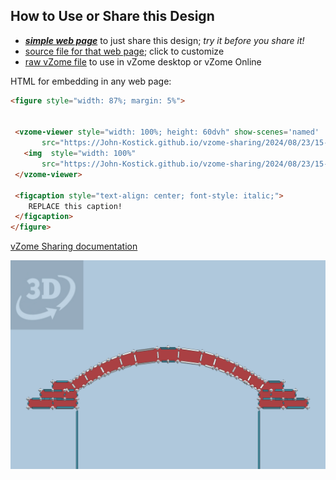 
## How to Use or Share this Design

 - [***simple web page***](<https://John-Kostick.github.io/vzome-sharing/2024/08/23/15-54-17-Arches/>) to just share this design; *try it before you share it!*
 - [source file for that web page](<https://github.com/John-Kostick/vzome-sharing/edit/main/2024/08/23/15-54-17-Arches/index.md>); click to customize
 - [raw vZome file](<https://raw.githubusercontent.com/John-Kostick/vzome-sharing/main/2024/08/23/15-54-17-Arches/Arches.vZome>) to use in vZome desktop or vZome Online
 
 HTML for embedding in any web page:
 ```html
<figure style="width: 87%; margin: 5%">
  
  
  <vzome-viewer style="width: 100%; height: 60dvh" show-scenes='named'
        src="https://John-Kostick.github.io/vzome-sharing/2024/08/23/15-54-17-Arches/Arches.vZome" >
    <img  style="width: 100%"
        src="https://John-Kostick.github.io/vzome-sharing/2024/08/23/15-54-17-Arches/Arches.png" >
  </vzome-viewer>

  <figcaption style="text-align: center; font-style: italic;">
     REPLACE this caption!
  </figcaption>
</figure>

 ```

[vZome Sharing documentation](https://vzome.github.io/vzome/sharing.html#how-it-works)

![Image](<Arches.png>)

